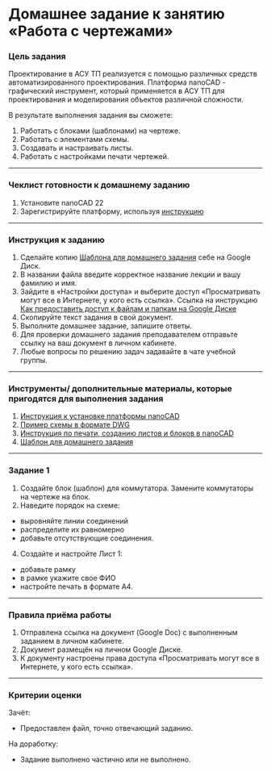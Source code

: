 # Домашнее задание к занятию «Работа с чертежами»

### Цель задания

Проектирование в АСУ ТП реализуется с помощью различных средств автоматизированного проектирования. Платформа nanoCAD - графический инструмент, который применяется в АСУ ТП для проектирования и моделирования объектов различной сложности.

В результате выполнения задания вы сможете:

1. Работать с блоками (шаблонами) на чертеже. 
2. Работать с элементами схемы.
3. Создавать и настраивать листы.
4. Работать с настройками печати чертежей.

------

### Чеклист готовности к домашнему заданию

1. Установите nanoCAD 22
2. Зарегистрируйте платформу, используя [инструкцию](https://docs.google.com/presentation/d/1E5cgmdySQHRs7mX5v0GNZqZWmRzVVc3osXE2-queDwk/edit?usp=sharing)

------

### Инструкция к заданию

1. Сделайте копию [Шаблона для домашнего задания](https://docs.google.com/document/d/1xRLlRomMaYRjLlocALsG6GSXGeddu9tJww6oAWaeJoY/edit?usp=sharing) себе на Google Диск.
1. В названии файла введите корректное название лекции и вашу фамилию и имя.
1. Зайдите в «Настройки доступа» и выберите доступ «Просматривать могут все в Интернете, у кого есть ссылка». Ссылка на инструкцию [Как предоставить доступ к файлам и папкам на Google Диске](https://support.google.com/docs/answer/2494822?hl=ru&co=GENIE.Platform%3DDesktop)
1. Скопируйте текст задания в свой документ.
1. Выполните домашнее задание, запишите ответы.
1. Для проверки домашнего задания преподавателем отправьте ссылку на ваш документ в личном кабинете.
1. Любые вопросы по решению задач задавайте в чате учебной группы.

------

### Инструменты/ дополнительные материалы, которые пригодятся для выполнения задания

1. [Инструкция к установке платформы nanoCAD](https://docs.google.com/presentation/d/1E5cgmdySQHRs7mX5v0GNZqZWmRzVVc3osXE2-queDwk/edit?usp=sharing)
2. [Пример схемы в формате DWG](https://drive.google.com/file/d/1pml4q9ctkfRTN2G0l2V1JLnELWAyIbx5/view?usp=share_link)
3. [Инструкция по печати, созданию листов и блоков в nanoCAD](https://docs.google.com/presentation/d/1D_wUbTMF7p5oUQcpkfldGPHNkArxwHaTiyzFYeIdIxw/edit?usp=sharing)
4. [Шаблон для домашнего задания](https://docs.google.com/document/d/1xRLlRomMaYRjLlocALsG6GSXGeddu9tJww6oAWaeJoY/edit?usp=sharing)

------

### Задание 1

1. Создайте блок (шаблон) для коммутатора. Замените коммутаторы на чертеже на блок. 
2. Наведите порядок на схеме: 
- выровняйте линии соединений
- распределите их равномерно
- добавьте отсутствующие соединения.
4. Создайте и настройте Лист 1: 
- добавьте рамку
- в рамке укажите свое ФИО
- настройте печать в формате А4. 

------

### Правила приёма работы

1. Отправлена ссылка на документ (Google Doc) с выполненным заданием в личном кабинете.
2. Документ размещён на личном Google Диске.
3. К документу настроены права доступа «Просматривать могут все в Интернете, у кого есть ссылка».

------

### Критерии оценки

Зачёт:

- Предоставлен файл, точно отвечающий заданию.


На доработку:

- Задание выполнено частично или не выполнено.

